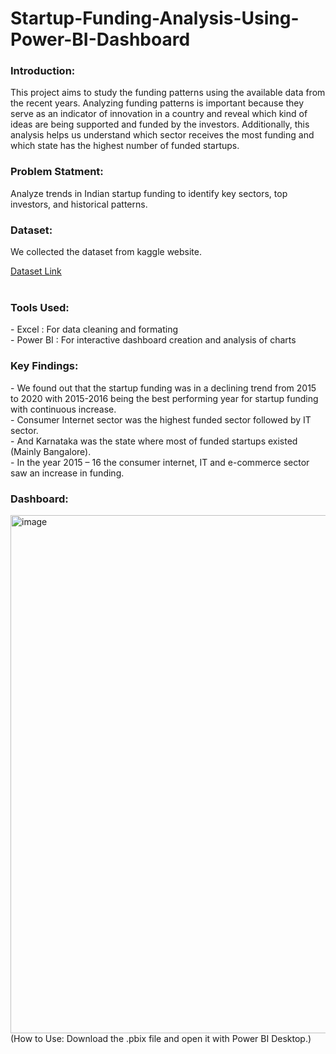 # Startup-Funding-Analysis-Using-Power-BI-Dashboard
<strong><h3>Introduction: </h3></strong>
<p>This project aims to study the funding patterns using the available 
data from the recent years. Analyzing funding patterns is important 
because they serve as an indicator of innovation in a country and 
reveal which kind of ideas are being supported and funded by the 
investors. Additionally, this analysis helps us understand which sector 
receives the most funding and which state has the highest number of 
funded startups. </p>
<strong><h3>Problem Statment: </h3></strong>
<p>Analyze trends in Indian startup funding to identify key sectors, top investors, and historical patterns.</p>
<strong><h3>Dataset: </h3></strong>
<p>We collected the dataset from kaggle website.</p><a href="https://www.kaggle.com/datasets/sudalairajkumar/indian-startup-funding">Dataset Link<a><br><br>
<strong><h3>Tools Used: </h3></strong>
- Excel : For data cleaning and formating<br>
- Power BI : For interactive dashboard creation and analysis of charts<br>
<strong><h3>Key Findings: </h3></strong>
- We found out that the startup funding was in a declining trend from 2015 to 2020 with 2015-2016 being the best performing year for startup funding with continuous increase.<br>
- Consumer Internet sector was the highest funded sector followed by IT sector.<br>
- And Karnataka was the state where most of funded startups existed (Mainly Bangalore).<br>
- In the year 2015 – 16 the consumer internet, IT and e-commerce sector saw an increase in funding. 
<strong><h3>Dashboard: </h3></strong>
<img width="1839" height="829" alt="image" src="https://github.com/user-attachments/assets/f7b3a1e7-22d3-4347-bc41-85c640144569" />
(How to Use: Download the .pbix file and open it with Power BI Desktop.)


